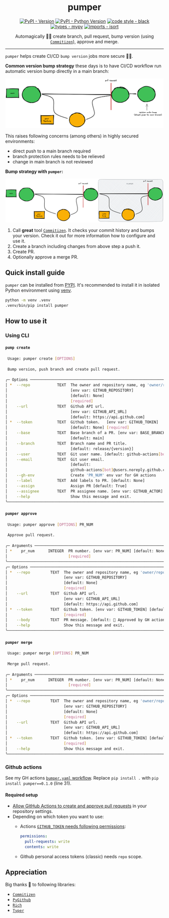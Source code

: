 <!-- markdownlint-disable-file no-inline-html first-line-h1 -->
<div align="center">

# pumper

[![PyPI - Version](https://img.shields.io/pypi/v/pumper.svg)](https://pypi.org/project/pumper) [![PyPI - Python Version](https://img.shields.io/pypi/pyversions/pumper.svg)](https://pypi.org/project/pumper) [![code style - black](https://img.shields.io/badge/code%20style-black-000000.svg)](https://github.com/psf/black) [![types - mypy](https://img.shields.io/badge/types-Mypy-blue.svg)](https://github.com/python/mypy) [![imports - isort](https://img.shields.io/badge/imports-isort-ef8336.svg)](https://github.com/pycqa/isort)

Automagically 🧚‍♀️ create branch, pull request, bump version (using [`Commitizen`](https://commitizen-tools.github.io/commitizen/)), approve and merge.

</div>

---

`pumper` helps create CI/CD `bump version` jobs more secure 👮‍♀️.

**Common version bump strategy** these days is to have CI/CD workflow run automatic version bump directly in a main branch:

![common-bump-strategy](docs/common-bump-strategy.excalidraw.png)

This raises following concerns (among others) in highly secured environments:

- direct push to a main branch required
- branch protection rules needs to be relieved
- change in main branch is not reviewed

**Bump strategy with `pumper`:**

![pumper-strategy](docs/pumper-strategy.excalidraw.png)

1. Call **great** tool [`Commitizen`](https://commitizen-tools.github.io/commitizen/). It checks your commit history and bumps your version. Check it out for more information how to configure and use it.
2. Create a branch including changes from above step a push it.
3. Create PR.
4. Optionally approve a merge PR.

## Quick install guide

`pumper` can be installed from [PYPI](https://pypi.org/project/pumper). It's recommended to install it in isolated Python environment using [venv](https://docs.python.org/3/tutorial/venv.html).

```bash
python -m venv .venv
.venv/bin/pip install pumper
```

## How to use it

### Using CLI

#### `pump create`

```bash
 Usage: pumper create [OPTIONS]

 Bump version, push branch and create pull request.

╭─ Options ──────────────────────────────────────────────────────────────────────╮
│ *  --repo            TEXT  The owner and repository name, eg 'owner/repo'.     │
│                            [env var: GITHUB_REPOSITORY]                        │
│                            [default: None]                                     │
│                            [required]                                          │
│    --url             TEXT  Github API url.                                     │
│                            [env var: GITHUB_API_URL]                           │
│                            [default: https://api.github.com]                   │
│ *  --token           TEXT  Github token.   [env var: GITHUB_TOKEN]             │
│                            [default: None] [required]                          │
│    --base            TEXT  Base branch of a PR. [env var: BASE_BRANCH]         │
│                            [default: main]                                     │
│    --branch          TEXT  Branch name and PR title.                           │
│                            [default: release/{version}]                        │
│    --user            TEXT  Git user name. [default: github-actions[bot]]       │
│    --email           TEXT  Git user email.                                     │
│                            [default:                                           │
│                            github-actions[bot]@users.noreply.github.com]       │
│    --gh-env                Create 'PR_NUM' env var for GH actions              │
│    --label           TEXT  Add labels to PR. [default: None]                   │
│    --assign                Assign PR [default: True]                           │
│    --assignee        TEXT  PR assignee name. [env var: GITHUB_ACTOR]           │
│    --help                  Show this message and exit.                         │
╰────────────────────────────────────────────────────────────────────────────────╯
```

#### `pumper approve`

```bash
 Usage: pumper approve [OPTIONS] PR_NUM

 Approve pull request.

╭─ Arguments ────────────────────────────────────────────────────────────────────╮
│ *    pr_num      INTEGER  PR number. [env var: PR_NUM] [default: None]         │
│                           [required]                                           │
╰────────────────────────────────────────────────────────────────────────────────╯
╭─ Options ──────────────────────────────────────────────────────────────────────╮
│ *  --repo         TEXT  The owner and repository name, eg 'owner/repo'.        │
│                         [env var: GITHUB_REPOSITORY]                           │
│                         [default: None]                                        │
│                         [required]                                             │
│    --url          TEXT  Github API url.                                        │
│                         [env var: GITHUB_API_URL]                              │
│                         [default: https://api.github.com]                      │
│ *  --token        TEXT  Github token. [env var: GITHUB_TOKEN] [default: None]  │
│                         [required]                                             │
│    --body         TEXT  PR message. [default: 🤖 Approved by GH actions!]      │
│    --help               Show this message and exit.                            │
╰────────────────────────────────────────────────────────────────────────────────╯
```

#### `pumper merge`

```bash
 Usage: pumper merge [OPTIONS] PR_NUM

 Merge pull request.

╭─ Arguments ────────────────────────────────────────────────────────────────────╮
│ *    pr_num      INTEGER  PR number. [env var: PR_NUM] [default: None]         │
│                           [required]                                           │
╰────────────────────────────────────────────────────────────────────────────────╯
╭─ Options ──────────────────────────────────────────────────────────────────────╮
│ *  --repo         TEXT  The owner and repository name, eg 'owner/repo'.        │
│                         [env var: GITHUB_REPOSITORY]                           │
│                         [default: None]                                        │
│                         [required]                                             │
│    --url          TEXT  Github API url.                                        │
│                         [env var: GITHUB_API_URL]                              │
│                         [default: https://api.github.com]                      │
│ *  --token        TEXT  Github token. [env var: GITHUB_TOKEN] [default: None]  │
│                         [required]                                             │
│    --help               Show this message and exit.                            │
╰────────────────────────────────────────────────────────────────────────────────╯
```

### Github actions

See my GH actions [`bumper.yaml` workflow](.github/workflows/bumper.yaml). Replace `pip install .` with `pip install pumper==0.1.0` (line 31).

#### Required setup

- [Allow GitHub Actions to create and approve pull requests](https://docs.github.com/en/repositories/managing-your-repositorys-settings-and-features/enabling-features-for-your-repository/managing-github-actions-settings-for-a-repository#preventing-github-actions-from-creating-or-approving-pull-requests) in your repository settings.
- Depending on which token you want to use:
    - Actions [`GITHUB_TOKEN` needs following permissions](https://docs.github.com/en/actions/security-guides/automatic-token-authentication#modifying-the-permissions-for-the-github_token):

        ```yaml
        permissions:
          pull-requests: write
          contents: write
        ```

    - Github personal access tokens (classic) needs  `repo` scope.

## Appreciation

Big thanks 🙏 to following libraries:

- [`Commitizen`](https://commitizen-tools.github.io/commitizen/)
- [`PyGithub`](https://github.com/PyGithub/PyGithub)
- [`Rich`](https://github.com/Textualize/rich)
- [`Typer`](https://typer.tiangolo.com)
